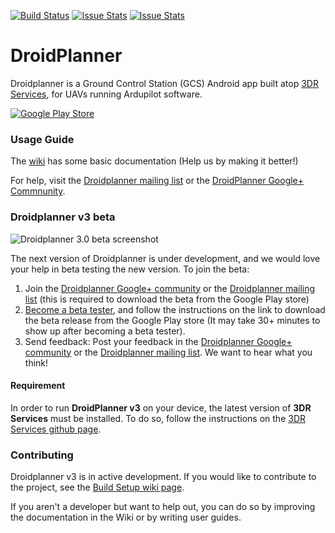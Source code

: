 [![Build Status](https://travis-ci.org/DroidPlanner/droidplanner.svg?branch=master)](https://travis-ci.org/DroidPlanner/droidplanner)
[![Issue Stats](http://issuestats.com/github/DroidPlanner/droidplanner/badge/pr)](http://issuestats.com/github/DroidPlanner/droidplanner)
[![Issue Stats](http://issuestats.com/github/DroidPlanner/droidplanner/badge/issue)](http://issuestats.com/github/DroidPlanner/droidplanner)

# DroidPlanner

Droidplanner is a Ground Control Station (GCS) Android app built atop [3DR Services](https://github.com/DroidPlanner/3DRServices), for UAVs
running Ardupilot software.

[![Google Play Store](https://developer.android.com/images/brand/en_app_rgb_wo_45.png)](https://play.google.com/store/apps/details?id=org.droidplanner)

### Usage Guide

The [wiki](https://github.com/DroidPlanner/droidplanner/wiki) has some basic documentation (Help us by making it better!)

For help, visit the [Droidplanner mailing list](https://groups.google.com/forum/#!forum/droidplanner) or the [DroidPlanner Google+ Commnunity](https://plus.google.com/communities/109498440846585781402).

### Droidplanner v3 beta

![Droidplanner 3.0 beta screenshot](http://api.ning.com/files/jF4-qtz-5QeFbLdQSyDzpe8jLYTd9ymmmGxqecMlK8ANxeKq1PTCk*wjca6GWxCSkCPf4byXhlbnJGVT3b4K259MJAFyycwI/Picture1.png?width=640)

The next version of Droidplanner is under development, and we would love your help in beta testing the new version. To join the beta:
 1. Join the [Droidplanner Google+ community](https://plus.google.com/communities/109498440846585781402) or the [Droidplanner mailing list](https://groups.google.com/forum/#!forum/droidplanner) (this is required to download the beta from the Google
  Play store)
 2. [Become a beta tester](https://play.google.com/apps/testing/org.droidplanner.android),
 and follow the instructions on the link to download the beta release from the Google Play store
 (It may take 30+ minutes to show up after becoming a beta tester).
 3. Send feedback: Post your feedback in the [Droidplanner Google+ community](https://plus.google.com/communities/109498440846585781402) or the [Droidplanner mailing list](https://groups.google.com/forum/#!forum/droidplanner). We want to hear what you think!

#### Requirement
In order to run **DroidPlanner v3** on your device, the latest version of **3DR Services** must
be installed.
To do so, follow the instructions on the [3DR Services github page](https://github.com/DroidPlanner/3DRServices).

### Contributing

Droidplanner v3 is in active development. If you would like to contribute to the project,
see the [Build Setup wiki page](https://github.com/DroidPlanner/droidplanner/wiki).

If you aren't a developer but want to help out, you can do so by improving the documentation in the Wiki or by writing user guides.

